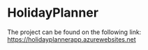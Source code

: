 ﻿# HolidayPlanner
The project can be found on the following link: https://holidayplannerapp.azurewebsites.net
